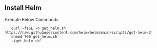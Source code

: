 ## Install Helm

  Execute Below Commands 
  
      'curl -fsSL -o get_helm.sh https://raw.githubusercontent.com/helm/helm/main/scripts/get-helm-3'
      'chmod 700 get_helm.sh'
      './get_helm.sh'
